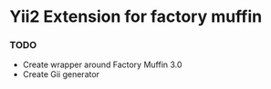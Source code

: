 # Yii2 Extension for factory muffin

### TODO
* Create wrapper around Factory Muffin 3.0
* Create Gii generator